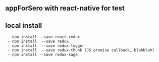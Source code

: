 ## appForSero with react-native for test

## local install
``` 글로벌로 설치되어져 있을 경우, 설치하지 말것.
 - npm install --save react-redux 
 - npm install  --save redux
 - npm install  --save redux-logger
 - npm install  --save redux-thunk (JS promise callback….blahblah)
 - npm install --save redux-saga
```